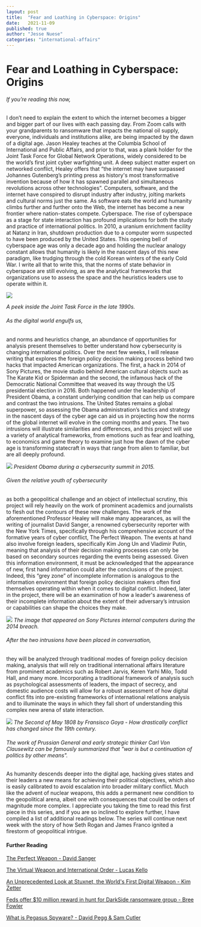 ```yaml
---
layout: post
title:  "Fear and Loathing in Cyberspace: Origins"
date:   2021-11-09
published: true
author: "Jesse Nuese"
categories: "international-affairs"
---
```

# Fear and Loathing in Cyberspace: Origins

###### If you’re reading this now,

I don’t need to explain the extent to which the internet becomes a bigger and bigger part of our lives with each passing day. From Zoom calls with your grandparents to ransomware that impacts the national oil supply, everyone, individuals and institutions alike, are being impacted by the dawn of a digital age. Jason Healey teaches at the Columbia School of International and Public Affairs, and prior to that, was a plank holder for the Joint Task Force for Global Network Operations, widely considered to be the world’s first joint cyber warfighting unit. A deep subject matter expert on networked conflict, Healey offers that “the internet may have surpassed Johannes Gutenberg’s printing press as history's most transformative invention because of how it has spawned parallel and simultaneous revolutions across other technologies”. Computers, software, and the internet have conspired to disrupt industry after industry, jolting markets and cultural norms just the same. As software eats the world and humanity climbs further and further onto the Web, the internet has become a new frontier where nation-states compete. Cyberspace. The rise of cyberspace as a stage for state interaction has profound implications for both the study and practice of international politics. In 2010, a uranium enrichment facility at Natanz in Iran, shutdown production due to a computer worm suspected to have been produced by the United States. This opening bell of cyberspace age was only a decade ago and holding the nuclear analogy constant allows that humanity is likely in the nascent days of this new paradigm, like trudging through the cold Korean winters of the early Cold War. I write all that to write this, that the norms of state behavior in cyberspace are still evolving, as are the analytical frameworks that organizations use to assess the space and the heuristics leaders use to operate within it.


![](https://user-images.githubusercontent.com/91083210/140998084-2e7caa15-cf17-47cb-8711-6eaa72685c12.jpg)

*A peek inside the Joint Task Force in the late 1990s.*



###### As the digital world engulfs us,

and norms and heuristics change, an abundance of opportunities for analysis present themselves to better understand how cybersecurity is changing international politics. Over the next few weeks, I will release writing that explores the foreign policy decision making process behind two hacks that impacted American organizations. The first, a hack in 2014 of Sony Pictures, the movie studio behind American cultural objects such as The Karate Kid or Spiderman and the second, the infamous hack of the Democratic National Committee that weaved its way through the US presidential election in 2016. Both happened under the leadership of President Obama, a constant underlying condition that can help us compare and contrast the two intrusions. The United States remains a global superpower, so assessing the Obama administration’s tactics and strategy in the nascent days of the cyber age can aid us in projecting how the norms of the global internet will evolve in the coming months and years. The two intrusions will illustrate similarities and differences, and this project will use a variety of analytical frameworks, from emotions such as fear and loathing, to economics and game theory to examine just how the dawn of the cyber age is transforming statecraft in ways that range from alien to familiar, but are all deeply profound.


![](https://user-images.githubusercontent.com/91083210/140999884-ce8bec58-6535-4836-be08-a027639b0800.jpg)
*President Obama during a cybersecurity summit in 2015.*


###### Given the relative youth of cybersecurity
as both a geopolitical challenge and an object of intellectual scrutiny, this project will rely heavily on the work of prominent academics and journalists to flesh out the contours of these new challenges. The work of the aforementioned Professor Healey will make many appearances, as will the writing of journalist David Sanger, a renowned cybersecurity reporter with the New York Times, specifically through his comprehensive account of the formative years of cyber conflict, The Perfect Weapon. The events at hand also involve foreign leaders, specifically Kim Jong Un and Vladimir Putin, meaning that analysis of their decision making processes can only be based on secondary sources regarding the events being assessed. Given this information environment, it must be acknowledged that the appearance of new, first hand information could alter the conclusions of the project. Indeed, this “grey zone” of incomplete information is analogous to the information environment that foreign policy decision makers often find themselves operating within when it comes to digital conflict. Indeed, later in the project, there will be an examination of how a leader's awareness of their incomplete information about the extent of their adversary’s intrusion or capabilities can shape the choices they make.


![](https://user-images.githubusercontent.com/91083210/140998637-63e2674f-abb0-4733-a9bc-b364232ad997.png)
*The image that appeared on Sony Pictures internal computers during the 2014 breach.*


###### After the two intrusions have been placed in conversation,
they will be analyzed through traditional modes of foreign policy decision making, analysis that will rely on traditional international affairs literature from prominent academics such as Robert Jarvis, Keren Yarhi Milo, Todd Hall, and many more. Incorporating a traditional framework of analysis such as psychological assessments of leaders, the impact of secrecy, and domestic audience costs will allow for a robust assessment of how digital conflict fits into pre-existing frameworks of international relations analysis and to illuminate the ways in which they fall short of understanding this complex new arena of state interaction.


![](https://user-images.githubusercontent.com/91083210/140999532-2c25695b-c90b-4816-8dd9-77957eedb7f9.jpg)
*The Second of May 1808 by Fransisco Goya - How drastically conflict has changed since the 19th century.*





###### The work of Prussian General and early strategic thinker Carl Von Clausewitz can be famously summarized that "war is but a continuation of politics by other means".
As humanity descends deeper into the digital age, hacking gives states and their leaders a new means for achieving their political objectives, which also is easily calibrated to avoid escalation into broader military conflict. Much like the advent of nuclear weapons, this adds a permanent new condition to the geopolitical arena, albeit one with consequences that could be orders of magnitude more complex. I appreciate you taking the time to read this first piece in this series, and if you are so inclined to explore further, I have compiled a list of additional readings below. The series will continue next week with the story of how Seth Rogan and James Franco ignited a firestorm of geopolitical intrigue.


#### Further Reading

[The Perfect Weapon - David Sanger](https://bookshop.org/books/the-perfect-weapon-war-sabotage-and-fear-in-the-cyber-age/9780451497901)

[The Virtual Weapon and International Order - Lucas Kello](https://bookshop.org/books/the-virtual-weapon-and-international-order/9780300220230)

[An Unprecedented Look at Stuxnet, the World's First Digital Weapon - Kim Zetter](https://www.wired.com/2014/11/countdown-to-zero-day-stuxnet/)

[Feds offer $10 million reward in hunt for DarkSide ransomware group - Bree Fowler](https://www.cnet.com/tech/services-and-software/feds-offer-10-million-reward-in-hunt-for-darkside-ransomware-group/)

[What is Pegasus Spyware? - David Pegg & Sam Cutler](https://www.theguardian.com/news/2021/jul/18/what-is-pegasus-spyware-and-how-does-it-hack-phones)
